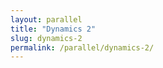 ```yaml
---
layout: parallel
title: "Dynamics 2"
slug: dynamics-2
permalink: /parallel/dynamics-2/
---
```


<!-- This session page will dynamically render data from _data/parallel.yml or individual ymls -->
